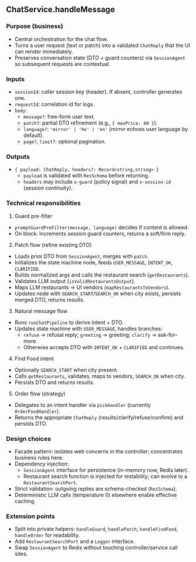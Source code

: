 ## ChatService.handleMessage

### Purpose (business)

- Central orchestration for the chat flow.
- Turns a user request (text or patch) into a validated `ChatReply` that the UI can render immediately.
- Preserves conversation state (DTO + guard counters) via `SessionAgent` so subsequent requests are contextual.

### Inputs

- `sessionId`: caller session key (header). If absent, controller generates one.
- `requestId`: correlation id for logs.
- `body`:
  - `message?`: free-form user text.
  - `patch?`: partial DTO refinement (e.g., `{ maxPrice: 60 }`).
  - `language?`: `'mirror' | 'he' | 'en'` (mirror echoes user language by default).
  - `page?`, `limit?`: optional pagination.

### Outputs

- `{ payload: ChatReply, headers?: Record<string,string> }`
  - `payload` is validated with `ResSchema` before returning.
  - `headers` may include `x-guard` (policy signal) and `x-session-id` (session continuity).

### Technical responsibilities

1. Guard pre-filter

- `promptGuardPreFilter(message, language)` decides if content is allowed.
- On block: increments session guard counters, returns a soft/firm reply.

2. Patch flow (refine existing DTO)

- Loads prior DTO from `SessionAgent`, merges with `patch`.
- Initializes the state machine node, feeds `USER_MESSAGE`, `INTENT_OK`, `CLARIFIED`.
- Builds normalized args and calls the restaurant search (`getRestaurants`).
- Validates LLM output (`isValidRestaurantsOutput`).
- Maps LLM restaurants → UI vendors (`mapRestaurantsToVendors`).
- Updates node with `SEARCH_START`/`SEARCH_OK` when city exists, persists merged DTO, returns results.

3. Natural message flow

- Runs `runChatPipeline` to derive intent + DTO.
- Updates state machine with `USER_MESSAGE`, handles branches:
  - `refuse` → refusal reply; `greeting` → greeting; `clarify` → ask-for-more.
  - Otherwise accepts DTO with `INTENT_OK` + `CLARIFIED` and continues.

4. Find Food intent

- Optionally `SEARCH_START` when city present.
- Calls `getRestaurants`, validates, maps to vendors, `SEARCH_OK` when city.
- Persists DTO and returns results.

5. Order flow (strategy)

- Delegates to an intent handler via `pickHandler` (currently `OrderFoodHandler`).
- Returns the appropriate `ChatReply` (results/clarify/refuse/confirm) and persists DTO.

### Design choices

- Facade pattern: isolates web concerns in the controller; concentrates business rules here.
- Dependency injection:
  - `SessionAgent` interface for persistence (in-memory now, Redis later).
  - Restaurant search function is injected for testability; can evolve to a `RestaurantSearchPort`.
- Strict validation: outgoing replies are schema-checked (`ResSchema`).
- Deterministic LLM calls (temperature 0) elsewhere enable effective caching.

### Extension points

- Split into private helpers: `handleGuard`, `handlePatch`, `handleFindFood`, `handleOrder` for readability.
- Add `RestaurantSearchPort` and a `Logger` interface.
- Swap `SessionAgent` to Redis without touching controller/service call sites.
